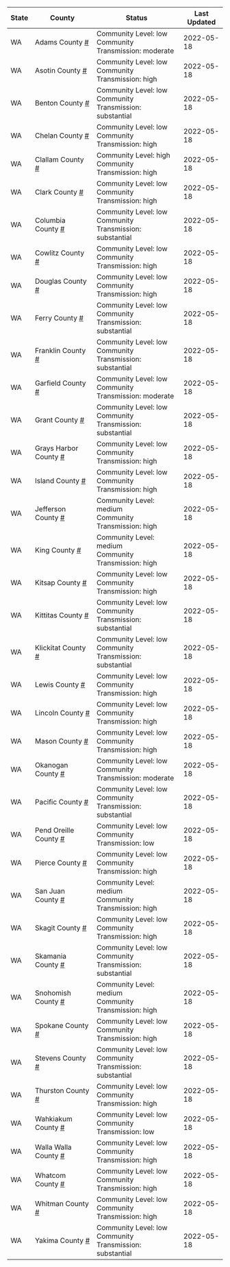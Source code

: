 State | County | Status | Last Updated
--- | --- | --- | --- 
WA | Adams County <a href="#adams_county">#</a> | <a name="adams_county"></a>Community Level: low<br/>Community Transmission: moderate | 2022-05-18
WA | Asotin County <a href="#asotin_county">#</a> | <a name="asotin_county"></a>Community Level: low<br/>Community Transmission: high | 2022-05-18
WA | Benton County <a href="#benton_county">#</a> | <a name="benton_county"></a>Community Level: low<br/>Community Transmission: substantial | 2022-05-18
WA | Chelan County <a href="#chelan_county">#</a> | <a name="chelan_county"></a>Community Level: low<br/>Community Transmission: high | 2022-05-18
WA | Clallam County <a href="#clallam_county">#</a> | <a name="clallam_county"></a>Community Level: high<br/>Community Transmission: high | 2022-05-18
WA | Clark County <a href="#clark_county">#</a> | <a name="clark_county"></a>Community Level: low<br/>Community Transmission: high | 2022-05-18
WA | Columbia County <a href="#columbia_county">#</a> | <a name="columbia_county"></a>Community Level: low<br/>Community Transmission: substantial | 2022-05-18
WA | Cowlitz County <a href="#cowlitz_county">#</a> | <a name="cowlitz_county"></a>Community Level: low<br/>Community Transmission: high | 2022-05-18
WA | Douglas County <a href="#douglas_county">#</a> | <a name="douglas_county"></a>Community Level: low<br/>Community Transmission: high | 2022-05-18
WA | Ferry County <a href="#ferry_county">#</a> | <a name="ferry_county"></a>Community Level: low<br/>Community Transmission: substantial | 2022-05-18
WA | Franklin County <a href="#franklin_county">#</a> | <a name="franklin_county"></a>Community Level: low<br/>Community Transmission: substantial | 2022-05-18
WA | Garfield County <a href="#garfield_county">#</a> | <a name="garfield_county"></a>Community Level: low<br/>Community Transmission: moderate | 2022-05-18
WA | Grant County <a href="#grant_county">#</a> | <a name="grant_county"></a>Community Level: low<br/>Community Transmission: substantial | 2022-05-18
WA | Grays Harbor County <a href="#grays_harbor_county">#</a> | <a name="grays_harbor_county"></a>Community Level: low<br/>Community Transmission: high | 2022-05-18
WA | Island County <a href="#island_county">#</a> | <a name="island_county"></a>Community Level: low<br/>Community Transmission: high | 2022-05-18
WA | Jefferson County <a href="#jefferson_county">#</a> | <a name="jefferson_county"></a>Community Level: medium<br/>Community Transmission: high | 2022-05-18
WA | King County <a href="#king_county">#</a> | <a name="king_county"></a>Community Level: medium<br/>Community Transmission: high | 2022-05-18
WA | Kitsap County <a href="#kitsap_county">#</a> | <a name="kitsap_county"></a>Community Level: low<br/>Community Transmission: high | 2022-05-18
WA | Kittitas County <a href="#kittitas_county">#</a> | <a name="kittitas_county"></a>Community Level: low<br/>Community Transmission: substantial | 2022-05-18
WA | Klickitat County <a href="#klickitat_county">#</a> | <a name="klickitat_county"></a>Community Level: low<br/>Community Transmission: substantial | 2022-05-18
WA | Lewis County <a href="#lewis_county">#</a> | <a name="lewis_county"></a>Community Level: low<br/>Community Transmission: high | 2022-05-18
WA | Lincoln County <a href="#lincoln_county">#</a> | <a name="lincoln_county"></a>Community Level: low<br/>Community Transmission: high | 2022-05-18
WA | Mason County <a href="#mason_county">#</a> | <a name="mason_county"></a>Community Level: low<br/>Community Transmission: high | 2022-05-18
WA | Okanogan County <a href="#okanogan_county">#</a> | <a name="okanogan_county"></a>Community Level: low<br/>Community Transmission: moderate | 2022-05-18
WA | Pacific County <a href="#pacific_county">#</a> | <a name="pacific_county"></a>Community Level: low<br/>Community Transmission: substantial | 2022-05-18
WA | Pend Oreille County <a href="#pend_oreille_county">#</a> | <a name="pend_oreille_county"></a>Community Level: low<br/>Community Transmission: low | 2022-05-18
WA | Pierce County <a href="#pierce_county">#</a> | <a name="pierce_county"></a>Community Level: low<br/>Community Transmission: high | 2022-05-18
WA | San Juan County <a href="#san_juan_county">#</a> | <a name="san_juan_county"></a>Community Level: medium<br/>Community Transmission: high | 2022-05-18
WA | Skagit County <a href="#skagit_county">#</a> | <a name="skagit_county"></a>Community Level: low<br/>Community Transmission: high | 2022-05-18
WA | Skamania County <a href="#skamania_county">#</a> | <a name="skamania_county"></a>Community Level: low<br/>Community Transmission: substantial | 2022-05-18
WA | Snohomish County <a href="#snohomish_county">#</a> | <a name="snohomish_county"></a>Community Level: medium<br/>Community Transmission: high | 2022-05-18
WA | Spokane County <a href="#spokane_county">#</a> | <a name="spokane_county"></a>Community Level: low<br/>Community Transmission: high | 2022-05-18
WA | Stevens County <a href="#stevens_county">#</a> | <a name="stevens_county"></a>Community Level: low<br/>Community Transmission: substantial | 2022-05-18
WA | Thurston County <a href="#thurston_county">#</a> | <a name="thurston_county"></a>Community Level: low<br/>Community Transmission: high | 2022-05-18
WA | Wahkiakum County <a href="#wahkiakum_county">#</a> | <a name="wahkiakum_county"></a>Community Level: low<br/>Community Transmission: low | 2022-05-18
WA | Walla Walla County <a href="#walla_walla_county">#</a> | <a name="walla_walla_county"></a>Community Level: low<br/>Community Transmission: high | 2022-05-18
WA | Whatcom County <a href="#whatcom_county">#</a> | <a name="whatcom_county"></a>Community Level: low<br/>Community Transmission: high | 2022-05-18
WA | Whitman County <a href="#whitman_county">#</a> | <a name="whitman_county"></a>Community Level: low<br/>Community Transmission: high | 2022-05-18
WA | Yakima County <a href="#yakima_county">#</a> | <a name="yakima_county"></a>Community Level: low<br/>Community Transmission: substantial | 2022-05-18
